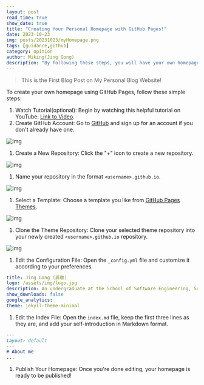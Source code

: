 ```yaml
---
layout: post
read_time: true
show_date: true
title: "Creating Your Personal Homepage with GitHub Pages!"
date: 2023-10-23
img: posts/20231023/myHomepage.png
tags: [guidance,github]
category: opinion
author: Miking(Jing Gong)
description: "By following these steps, you will have your own homepage hosted on GitHub Pages. This guide provides a simple and fast way to create a homepage, without the need to set up a local development environment."
---
```

> This is the First Blog Post on My Personal Blog Website!

To create your own homepage using GitHub Pages, follow these simple steps:

1. Watch Tutorial(optional): Begin by watching this helpful tutorial on YouTube: [Link to Video](https://www.youtube.com/watch?v=o5g-lUuFgpg&t=611s).
2. Create GitHub Account: Go to [GitHub](https://github.com/) and sign up for an account if you don't already have one.

![img](https://zx0tlxjwmkv.feishu.cn/space/api/box/stream/download/asynccode/?code=MDgyZDk2MzlmODgyMjE3YzE2NjNhYzUyYWM5Y2RkYjNfdUZTb2ZDMnVjVlFwSUNYV1BJWmZIZ01uZ2RLUnBWYWJfVG9rZW46TU5IR2I5U3djb0tqMnd4MGdmbGNmT3IybldmXzE2OTgwNjgxNTU6MTY5ODA3MTc1NV9WNA)

1. Create a New Repository: Click the "+" icon to create a new repository.

![img](https://zx0tlxjwmkv.feishu.cn/space/api/box/stream/download/asynccode/?code=OTkyNzUzZjkzMGFkYTI1MTg2ZDdmNmM4MTI3N2U0MWFfaTNGZ0E1Sjd0Nk50VDRUbTJYdVN5ZldZRmZPbTdHUW1fVG9rZW46U3VPZWJ0NGw1b3doUDh4ZVMwamNXSkczblRiXzE2OTgwNjgxNTU6MTY5ODA3MTc1NV9WNA)

1. Name your repository in the format `<username>.github.io`.

![img](https://zx0tlxjwmkv.feishu.cn/space/api/box/stream/download/asynccode/?code=ZWQ5ZGFiZDcwODAwNjI3N2NlZDFjYmUzMjk2Njg5YTlfaklGV1RyOU1vMGljZWgybTBwVFB0VkZCUUdybXhJc3lfVG9rZW46RVBERGIxWlBOb2ZKV2p4SGlTeWN1UzBHbm1lXzE2OTgwNjgxNTU6MTY5ODA3MTc1NV9WNA)

1. Select a Template: Choose a template you like from [GitHub Pages Themes](https://pages.github.com/themes/).

![img](https://zx0tlxjwmkv.feishu.cn/space/api/box/stream/download/asynccode/?code=ZWZkMzQwM2YxZmE4ZGY5OTUxM2NiYzQwYzc1M2NhYTRfVjFjWXV1S0N4aVdEa2RUV21zOXlLbFZSbGtLWW1uT25fVG9rZW46Sm9xSGJDNERub2YyQXZ4Mk5uWmNwMERwbkdiXzE2OTgwNjgxNTU6MTY5ODA3MTc1NV9WNA)

1. Clone the Theme Repository: Clone your selected theme repository into your newly created `<username>.github.io` repository.

![img](https://zx0tlxjwmkv.feishu.cn/space/api/box/stream/download/asynccode/?code=YTNjZjY0NTc0NzIwMTJhMmE4YTc5NGYyNDI5YjI5YjBfWkRKaU1XWUlBSWtSeVRYVGRhZHNPVVlCRWRSVm84TmhfVG9rZW46TXFNbmJJYzZCbzhoSTd4aU8wVWNReXRObm9oXzE2OTgwNjgxNTU6MTY5ODA3MTc1NV9WNA)

1. Edit the Configuration File: Open the `_config.yml` file and customize it according to your preferences.

```YAML
title: Jing Gong (龚敬)
logo: /assets/img/logo.jpg
description: An undergraduate at the School of Software Engineering, Sun Yat-sen University.
show_downloads: false
google_analytics:
theme: jekyll-theme-minimal
```

1. Edit the Index File: Open the `index.md` file, keep the first three lines as they are, and add your self-introduction in Markdown format.

```Markdown
---
layout: default
---
# About me
...
```

1. Publish Your Homepage: Once you're done editing, your homepage is ready to be published!
